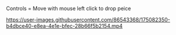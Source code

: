 Controls = Move with mouse left click to drop peice 



https://user-images.githubusercontent.com/86543368/175082350-b4dbce40-e8ea-4e1e-bfec-28b66f5b2154.mp4

